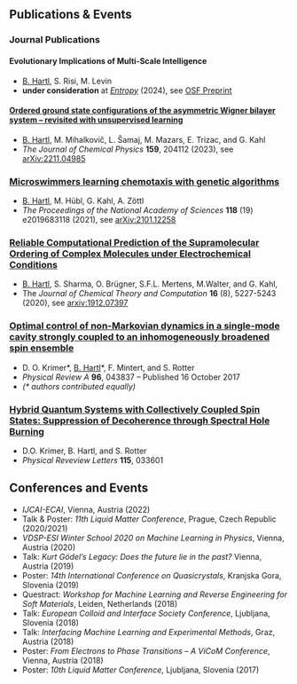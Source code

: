 ## Publications & Events

### Journal Publications

#### Evolutionary Implications of Multi-Scale Intelligence
- <u>B. Hartl</u>, S. Risi, M. Levin
- **under consideration** at [_Entropy_](https://www.mdpi.com/journal/entropy) (2024), see [OSF Preprint](https://osf.io/preprints/osf/sp9kf)

#### [Ordered ground state configurations of the asymmetric Wigner bilayer system – revisited with unsupervised learning](https://doi.org/10.1063/5.0166822)
- <u>B. Hartl</u>, M. Mihalkovič, L. Šamaj, M. Mazars, E. Trizac, and G. Kahl
- _The Journal of Chemical Physics_ **159**, 204112 (2023), see [arXiv:2211.04985](https://arxiv.org/abs/2211.04985v2)

### [Microswimmers learning chemotaxis with genetic algorithms](https://www.pnas.org/doi/10.1073/pnas.2019683118)
- <u>B. Hartl</u>, M. Hübl, G. Kahl, A. Zöttl
- <i>The Proceedings of the National Academy of Sciences</i> <b>118</b> (19) e2019683118 (2021), see [arXiv:2101.12258](https://arxiv.org/abs/2101.12258)

### [Reliable Computational Prediction of the Supramolecular Ordering of Complex Molecules under Electrochemical Conditions](https://pubs.acs.org/doi/10.1021/acs.jctc.9b01251)
- <u>B. Hartl</u>, S. Sharma, O. Brügner, S.F.L. Mertens, M.Walter, and G. Kahl,
- The <i>Journal of Chemical Theory and Computation</i> <b>16</b> (8), 5227-5243 (2020), see [arxiv:1912.07397](https://arxiv.org/abs/1912.07397)

### [Optimal control of non-Markovian dynamics in a single-mode cavity strongly coupled to an inhomogeneously broadened spin ensemble](https://journals.aps.org/pra/abstract/10.1103/PhysRevA.96.043837)
- D. O. Krimer*, <u>B. Hartl</u>*, F. Mintert, and S. Rotter
- <i>Physical Review A</i> <b>96</b>, 043837 – Published 16 October 2017
- <i>(* authors contributed equally)</i>

### [Hybrid Quantum Systems with Collectively Coupled Spin States: Suppression of Decoherence through Spectral Hole Burning](https://journals.aps.org/prl/abstract/10.1103/PhysRevLett.115.033601)
- D.O. Krimer, B. Hartl, and S. Rotter
- <i>Physical Reveview Letters</i> <b>115</b>, 033601

## Conferences and Events
- <i>IJCAI-ECAI</i>, Vienna, Austria (2022)
- Talk & Poster: <i>11th Liquid Matter Conference</i>, Prague, Czech Republic (2020/2021)
- <i>VDSP-ESI Winter School 2020 on Machine Learning in Physics</i>, Vienna, Austria (2020)
- Talk: <i>Kurt Gödel’s Legacy: Does the future lie in the past?</i> Vienna, Austria (2019)
- Poster: <i>14th International Conference on Quasicrystals</i>, Kranjska Gora, Slovenia (2019)
- Questract: <i>Workshop for Machine Learning and Reverse Engineering for Soft Materials</i>, Leiden, Netherlands (2018)
- Talk: <i>European Colloid and Interface Society Conference</i>, Ljubljana, Slovenia (2018)
- Talk: <i>Interfacing Machine Learning and Experimental Methods</i>, Graz, Austria (2018)
- Poster: <i>From Electrons to Phase Transitions – A ViCoM Conference</i>, Vienna, Austria (2018)
- Poster: <i>10th Liquid Matter Conference</i>, Ljubljana, Slovenia (2017)
